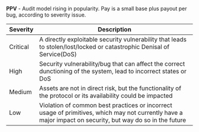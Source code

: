 **PPV** - Audit model rising in popularity. Pay is a small base plus payout per bug, according to severity issue.

| Severity | Description |
| ---- | ---- |
| Critical | A directly exploitable security vulnerability that leads to stolen/lost/locked or catastrophic Denisal of Service(DoS) |
| High | Security vulnerability/bug that can affect the correct dunctioning of the system, lead to incorrect states or DoS |
| Medium | Assets are not in direct risk, but the functionality of the protocol or its availability could be impacted |
| Low | Violation of common best practices or incorrect usage of primitives, which may not currently have a major impact on security, but way do so in the future |